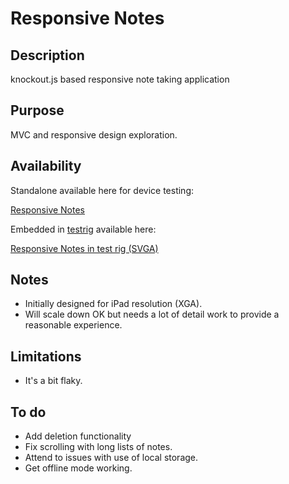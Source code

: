 Responsive Notes
================

## Description

knockout.js based responsive note taking application

## Purpose

MVC and responsive design exploration.

## Availability

Standalone available here for device testing:

[Responsive Notes](http://www.papersnail.co.uk/portfolio/rNotes/ "Standalone")

Embedded in [testrig][1] available here:

[Responsive Notes in test rig (SVGA)](http://www.papersnail.co.uk/sandbox/shell/index.html?http://www.papersnail.co.uk/portfolio/rNotes/?SVGA "In test rig")


## Notes
* Initially designed for iPad resolution (XGA).
* Will scale down OK but needs a lot of detail work to provide a reasonable experience.

## Limitations
* It's a bit flaky.

## To do
* Add deletion functionality
* Fix scrolling with long lists of notes.
* Attend to issues with use of local storage.
* Get offline mode working.

[1]: https://github.com/swervo/cssSandbox

